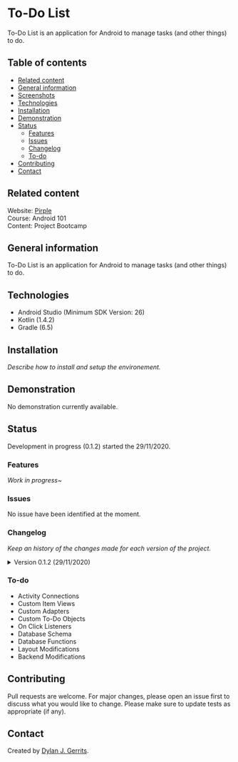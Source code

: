 # To-Do List
To-Do List is an application for Android to manage tasks (and other things) to do.

## Table of contents
- [Related content](#related-content)
- [General information](#general-information)
- [Screenshots](#screenshots)
- [Technologies](#technologies)
- [Installation](#installation)
- [Demonstration](#demonstration)
- [Status](#status)
  - [Features](#features)
  - [Issues](#issues)
  - [Changelog](#changelog)
  - [To-do](#to-do)
- [Contributing](#contributing)
- [Contact](#contact)

## Related content
Website: [Pirple](https://www.pirple.com/)  
Course: Android 101  
Content: Project Bootcamp

## General information
To-Do List is an application for Android to manage tasks (and other things) to do. 

## Technologies
- Android Studio (Minimum SDK Version: 26)
- Kotlin (1.4.2)
- Gradle (6.5)

## Installation
*Describe how to install and setup the environement.*

## Demonstration
No demonstration currently available.

## Status
Development in progress (0.1.2) started the 29/11/2020.

### Features
*Work in progress~*

### Issues
No issue have been identified at the moment.

### Changelog
*Keep an history of the changes made for each version of the project.*
<details markdown="block">
<summary>Version 0.1.2 (29/11/2020)</summary>
- Layout Pages

2 activities (MainActivity and AddItemActivity) and their corresponding layouts have been created.
</details>

### To-do
- Activity Connections
- Custom Item Views
- Custom Adapters
- Custom To-Do Objects
- On Click Listeners
- Database Schema
- Database Functions
- Layout Modifications
- Backend Modifications

## Contributing
Pull requests are welcome. For major changes, please open an issue first to discuss what you would like to change.
Please make sure to update tests as appropriate (if any).

## Contact
Created by [Dylan J. Gerrits](https://github.com/Dyrits).